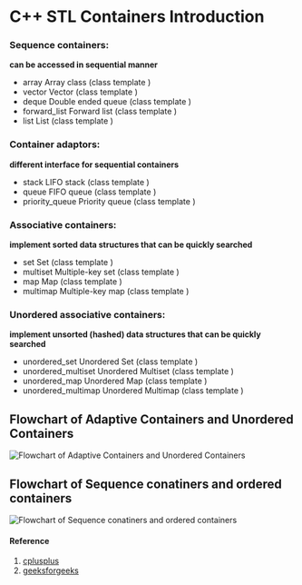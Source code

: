 # C++ STL Containers Introduction
### Sequence containers:
**can be accessed in sequential manner**
* array   Array class (class template )
* vector  Vector (class template )
* deque   Double ended queue (class template )
* forward_list    Forward list (class template )
* list    List (class template )

### Container adaptors:
**different interface for sequential containers**
* stack   LIFO stack (class template )
* queue   FIFO queue (class template )
* priority_queue  Priority queue (class template )

### Associative containers:
**implement sorted data structures that can be quickly searched**
* set Set (class template )
* multiset    Multiple-key set (class template )
* map Map (class template )
* multimap    Multiple-key map (class template )

### Unordered associative containers:
**implement unsorted (hashed) data structures that can be quickly searched**
* unordered_set   Unordered Set (class template )
* unordered_multiset  Unordered Multiset (class template )
* unordered_map   Unordered Map (class template )
* unordered_multimap  Unordered Multimap (class template )

## Flowchart of Adaptive Containers and Unordered Containers
![Flowchart of Adaptive Containers and Unordered Containers](https://media.geeksforgeeks.org/wp-content/cdn-uploads/20200219122316/Adaptive-and-Unordered-Containers-in-C-STL.png)

## Flowchart of Sequence conatiners and ordered containers
![Flowchart of Sequence conatiners and ordered containers](https://media.geeksforgeeks.org/wp-content/cdn-uploads/20200219122358/Sequence-and-Unordered-Containers-in-C-STL.png)

#### Reference
1. [cplusplus](http://www.cplusplus.com/reference/stl/)
2. [geeksforgeeks](https://www.geeksforgeeks.org/containers-cpp-stl/)
